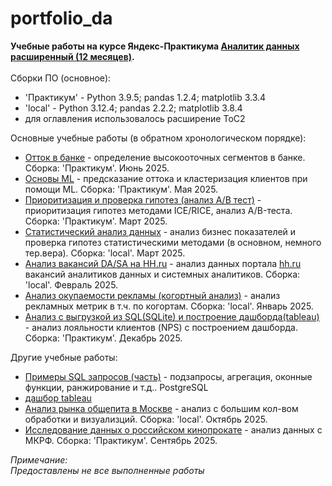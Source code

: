 # portfolio_da

**Учебные работы на курсе Яндекс-Практикума [Аналитик данных расширенный (12 месяцев)](https://practicum.yandex.ru/data-analyst/?from=catalog).** <br><br>
Сборки ПО (основное):
- 'Практикум' - Python 3.9.5; pandas 1.2.4; matplotlib 3.3.4
- 'local' - Python 3.12.4; pandas 2.2.2; matplotlib 3.8.4
- для оглавления использовалось расширение ToC2

Основные учебные работы (в обратном хронологическом порядке):
* [Отток в банке](https://github.com/Olimpirat/portfolio_da/blob/d8b0b202ba36cc2b88e47babab77b04712d178dc/bank_churn.ipynb) - определение высокооточных сегментов в банке. Сборка: 'Практикум'. Июнь 2025.
* [Основы ML](https://github.com/Olimpirat/portfolio_da/blob/main/%D0%9E%D1%81%D0%BD%D0%BE%D0%B2%D1%8B_ML%20(gym_churn).ipynb) - предсказание оттока и кластеризация клиентов при помощи ML. Сборка: 'Практикум'. Мая 2025.
* [Приоритизация и проверка гипотез (анализ A/B тест)](https://github.com/Olimpirat/portfolio_da/blob/main/%D0%90%D0%BD%D0%B0%D0%BB%D0%B8%D0%B7%20A-B%20%D1%82%D0%B5%D1%81%D1%82%D0%B0.ipynb) - приоритизация гипотез методами ICE/RICE, анализ A/B-теста. Сборка: 'Практикум'. Март 2025.
* [Статистический анализ данных](https://github.com/Olimpirat/portfolio_da/blob/main/%D0%A1%D1%82%D0%B0%D1%82%D0%B8%D1%81%D1%82%D0%B8%D1%87%D0%B5%D1%81%D0%BA%D0%B8%D0%B9%20%D0%B0%D0%BD%D0%B0%D0%BB%D0%B8%D0%B7.ipynb) - анализ бизнес показателей и проверка гипотез статистическими методами (в основном, немного тер.вера). Сборка: 'local'. Март 2025.
* [Анализ вакансий DA/SA на HH.ru](https://github.com/Olimpirat/portfolio_da/blob/main/%D0%90%D0%BD%D0%B0%D0%BB%D0%B8%D0%B7%20%D0%B2%D0%B0%D0%BA%D0%B0%D0%BD%D1%81%D0%B8%D0%B9%20DA-SA.ipynb) - анализ данных портала [hh.ru](https://hh.ru/) вакансий аналитиков данных и системных аналитиков. Сборка: 'local'. Февраль 2025.
* [Анализ окупаемости рекламы (когортный анализ)](https://github.com/Olimpirat/portfolio_da/blob/main/%D0%90%D0%BD%D0%B0%D0%BB%D0%B8%D0%B7%20%D0%BE%D0%BA%D1%83%D0%BF%D0%B0%D0%B5%D0%BC%D0%BE%D1%81%D1%82%D0%B8%20%D1%80%D0%B5%D0%BA%D0%BB%D0%B0%D0%BC%D1%8B.ipynb) - анализ рекламных метрик в т.ч. по когортам. Сборка: 'local'. Январь 2025.
* [Анализ с выгрузкой из SQL(SQLite) и построение дашборда(tableau)](https://github.com/Olimpirat/portfolio_da/blob/main/NPS_analysis.ipynb) - анализ лояльности клиентов (NPS) с построением дашборда. Сборка: 'Практикум'. Декабрь 2025. 


Другие учебные работы:
* [Примеры SQL запросов (часть)](https://github.com/Olimpirat/portfolio_da/blob/main/%D0%9F%D1%80%D0%B8%D0%BC%D0%B5%D1%80%D1%8B%20SQL%20%D0%B7%D0%B0%D0%BF%D1%80%D0%BE%D1%81%D0%BE%D0%B2.txt) - подзапросы, агрегация, оконные функции, ранжирование и т.д.. PostgreSQL
* [дашбор tableau](https://public.tableau.com/views/test_ted/sheet25?:language=en-US&:sid=&:redirect=auth&:display_count=n&:origin=viz_share_link)
* [Анализ рынка общепита в Москве](https://github.com/Olimpirat/portfolio_da/blob/main/catering-Moscow.ipynb) - анализ с большим кол-вом обработки и визуализций. Сборка: 'local'. Октябрь 2025.
* [Исследование данных о российском кинопрокате](https://github.com/Olimpirat/portfolio_da/blob/main/film_distribution.ipynb) - анализ данных с МКРФ. Сборка: 'Практикум'. Сентябрь 2025.


*Примечание:* <br>
*Предоставлены не все выполненные работы*
